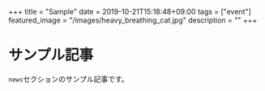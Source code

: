 +++
title =  "Sample"
date = 2019-10-21T15:18:48+09:00
tags = ["event"]
featured_image = "/images/heavy_breathing_cat.jpg"
description = ""
+++

# サンプル記事
`news`セクションのサンプル記事です。